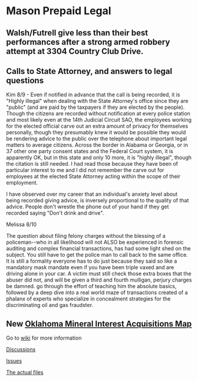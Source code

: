 # Mason Prepaid Legal

## Walsh/Futrell give less than their best performances after a strong armed robbery attempt at 3304 Country Club Drive.

## Calls to State Attorney, and answers to legal questions
Kim 8/9 - Even if notified in advance that the call is being recorded, it is "Highly illegal" when dealing with the State Attorney's office since they are "public" (and are paid by the taxpayers if they are elected by the people).  Though the citizens are recorded without notification at every police station and most likely even at the 14th Judicial Circuit SAO, the employees working for the elected official carve out an extra amount of privacy for themselves personally, though they presumably knew it would be possible they would be rendering advice to the public over the telephone about important legal matters to average citizens.
Across the border in Alabama or Georgia, or in 37 other one party consent states and the  Federal Court system, it is apparently OK, but in this state and only 10 more, it is "highly illegal", though the citation is still needed.
I had read those because they have been of particular interest to me and I did not remember the carve out for employees at the elected State Attorney acting within the scope of their employment.

I have observed over my career that an individual's anxiety level about being recorded giving advice, is inversely proportional to the quality of that advice.  People don't wrestle the phone out of your hand if they get recorded saying "Don't drink and drive".

Melissa 8/10

The question about filing felony charges without the blessing of a policeman--who in all likelihood will not ALSO be experienced in forensic auditing and complex financial transactions, has had some light shed on the subject.  You still have to get the police man to call back to the same office.   It is still a formality everyone has to do just because they said so like a mandatory mask mandate even if you have been triple vaxed and are driving alone in your car.  A victim must still check those extra boxes that the abuser did not, and will be given a third and fourth mulligan, perjury charges be damned. go through the effort of teaching him the absolute basics, followed by a deep dive into a real world maze of transactions created  of a phalanx of experts who specialize in concealment strategies for the discriminating oil and gas fraudster.

## New [Oklahoma Mineral Interest Acquisitions Map](https://mconsulting.github.io/legal/OKMap.html) 



Go to [wiki](https://github.com/mconsulting/legal/wiki) for more information

[Discussions](https://github.com/mconsulting/legal/discussions)

[Issues](https://github.com/mconsulting/legal/issues)

[The actual files](files)













